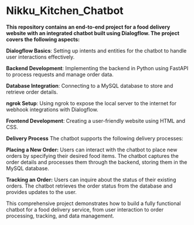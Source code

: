 # Nikku_Kitchen_Chatbot

**This repository contains an end-to-end project for a food delivery website with an integrated chatbot built using Dialogflow. The project covers the following aspects:**

**Dialogflow Basics**: Setting up intents and entities for the chatbot to handle user interactions effectively.

**Backend Development**: Implementing the backend in Python using FastAPI to process requests and manage order data.

**Database Integration**: Connecting to a MySQL database to store and retrieve order details.

**ngrok Setup**: Using ngrok to expose the local server to the internet for webhook integrations with Dialogflow.

**Frontend Development**: Creating a user-friendly website using HTML and CSS.



**Delivery Process**
The chatbot supports the following delivery processes:

**Placing a New Order:** Users can interact with the chatbot to place new orders by specifying their desired food items. The chatbot captures the order details and processes them through the backend, storing them in the MySQL database.

**Tracking an Order:** Users can inquire about the status of their existing orders. The chatbot retrieves the order status from the database and provides updates to the user.




This comprehensive project demonstrates how to build a fully functional chatbot for a food delivery service, from user interaction to order processing, tracking, and data management.
